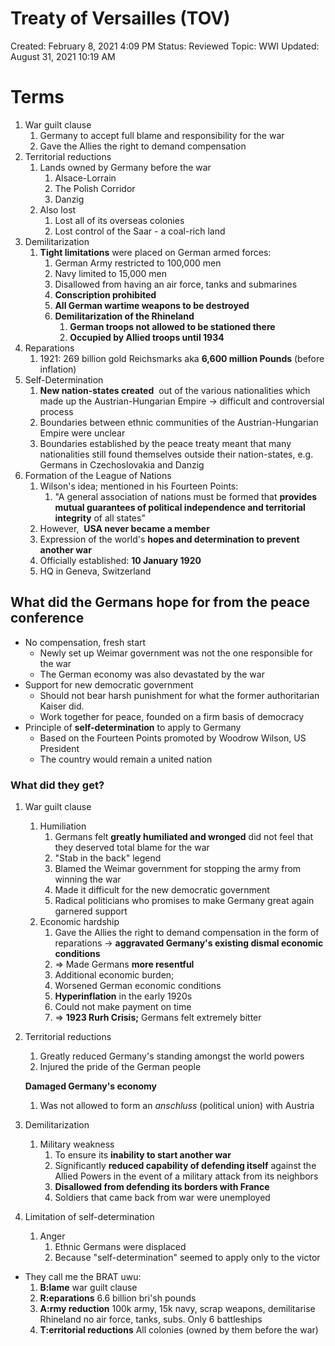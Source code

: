 # Treaty of Versailles (TOV)

Created: February 8, 2021 4:09 PM
Status: Reviewed
Topic: WWI
Updated: August 31, 2021 10:19 AM

# Terms

1. War guilt clause
    1. Germany to accept full blame and responsibility for the war
    2. Gave the Allies the right to demand compensation
2. Territorial reductions
    1. Lands owned by Germany before the war
        1. Alsace-Lorrain
        2. The Polish Corridor
        3. Danzig
    2. Also lost
        1. Lost all of its overseas colonies
        2. Lost control of the Saar - a coal-rich land
3. Demilitarization
    1. **Tight limitations** were placed on German armed forces:
        1. German Army restricted to 100,000 men
        2. Navy limited to 15,000 men
        3. Disallowed from having an air force, tanks and submarines
        4. **Conscription prohibited**
        5. **All German wartime weapons to be destroyed**
        6. **Demilitarization of the Rhineland**
            1. **German troops not allowed to be stationed there**
            2. **Occupied by Allied troops until 1934**
4. Reparations
    1. 1921: 269 billion gold Reichsmarks aka **6,600 million Pounds** (before inflation)
5. Self-Determination
    1. **New nation-states created**  out of the various nationalities which made up the Austrian-Hungarian Empire -> difficult and controversial process
    2. Boundaries between ethnic communities of the Austrian-Hungarian Empire were unclear
    3. Boundaries established by the peace treaty meant that many nationalities still found themselves outside their nation-states, e.g. Germans in Czechoslovakia and Danzig
6. Formation of the League of Nations
    1. Wilson's idea; mentioned in his Fourteen Points:
        1. "A general association of nations must be formed that **provides mutual guarantees of political independence and territorial integrity** of all states"
    2. However,  **USA never became a member**
    3. Expression of the world's **hopes and determination to prevent another war**
    4. Officially established: **10 January 1920**
    5. HQ in Geneva, Switzerland

## What did the Germans hope for from the peace conference

- No compensation, fresh start
    - Newly set up Weimar government was not the one responsible for the war
    - The German economy was also devastated by the war
- Support for new democratic government
    - Should not bear harsh punishment for what the former authoritarian Kaiser did.
    - Work together for peace, founded on a firm basis of democracy
- Principle of **self-determination** to apply to Germany
    - Based on the Fourteen Points promoted by Woodrow Wilson, US President
    - The country would remain a united nation

### What did they get?

1. War guilt clause
    1. Humiliation
        1. Germans felt **greatly humiliated and wronged** did not feel that they deserved total blame for the war
        2. "Stab in the back" legend
        3. Blamed the Weimar government for stopping the army from winning the war
        4. Made it difficult for the new democratic government
        5. Radical politicians who promises to make Germany great again garnered support
    2. Economic hardship
        1. Gave the Allies the right to demand compensation in the form of reparations -> **aggravated Germany's existing dismal economic conditions**
        2. => Made Germans **more resentful**
        3. Additional economic burden;
        4. Worsened German economic conditions
        5. **Hyperinflation** in the early 1920s
        6. Could not make payment on time
        7. => **1923 Rurh Crisis;** Germans felt extremely bitter
2. Territorial reductions
    1. Greatly reduced Germany's standing amongst the world powers
    2. Injured the pride of the German people
    
    **Damaged Germany's economy**
    
    1. Was not allowed to form an *anschluss* (political union) with Austria
3. Demilitarization
    1. Military weakness
        1. To ensure its **inability to start another war**
        2. Significantly **reduced capability of defending itself** against the Allied Powers in the event of a military attack from its neighbors
        3. **Disallowed from defending its borders with France**
        4. Soldiers that came back from war were unemployed
4. Limitation of self-determination
    1. Anger
        1. Ethnic Germans were displaced
        2. Because "self-determination" seemed to apply only to the victor
- They call me the BRAT uwu:
    1. **B:lame** war guilt clause
    2. **R:eparations** 6.6 billion bri'sh pounds
    3. **A:rmy reduction** 100k army, 15k navy, scrap weapons, demilitarise Rhineland no air force, tanks, subs. Only 6 battleships
    4. **T:erritorial reductions** All colonies (owned by them before the war)